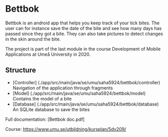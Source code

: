 # Bettbok

Bettbok is an android app that helps you keep track of your tick bites. The user can for instance save the date of the bite and see how many days has passed since they got a bite. They can also take pictures to detect changes in the skin around the bite.

The project is part of the last module in the course Development of Mobile Applications at Umeå University in 2020.

## Structure
* [Controller] (./app/src/main/java/se/umu/saha5924/bettbok/controller) Navigation of the application through fragments
* [Model] (./app/src/main/java/se/umu/saha5924/bettbok/model) Contains the model of a bite
* [Database] (./app/src/main/java/se/umu/saha5924/bettbok/database) An SQLite database to save the bites

Full documentation: [Bettbok doc.pdf]

Course: https://www.umu.se/utbildning/kursplan/5dv209/
